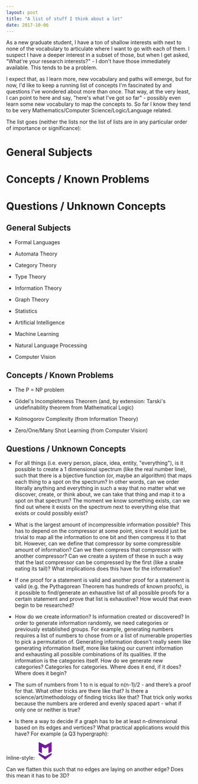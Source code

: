 ```yaml
---
layout: post
title: "A list of stuff I think about a lot"
date: 2017-10-06
---
```


As a new graduate student, I have a ton of shallow interests with next to none of the vocabulary to articulate where I want to go with each of them. I suspect I have a deeper interest in a subset of those, but when I get asked, "What're your research interests?" - I don't have those immediately available. This tends to be a problem.

I expect that, as I learn more, new vocabulary and paths will emerge, but for now, I'd like to keep a running list of concepts I'm fascinated by and questions I've wondered about more than once. That way, at the very least, I can point to here and say, "here's what I've got so far" - possibly even learn some new vocabulary to map the concepts to. So far I know they tend to be very Mathematics/Computer Science/Logic/Language related.

The list goes (neither the lists nor the list of lists are in any particular order of importance or significance):

# General Subjects
# Concepts / Known Problems
# Questions / Unknown Concepts

## General Subjects

- Formal Languages

- Automata Theory

- Category Theory

- Type Theory

- Information Theory

- Graph Theory

- Statistics

- Artificial Intelligence

- Machine Learning

- Natural Language Processing

- Computer Vision

## Concepts / Known Problems

- The P = NP problem

- Gödel's Incompleteness Theorem (and, by extension: Tarski's undefinability theorem from Mathematical Logic)

- Kolmogorov Complexity (from Information Theory)

- Zero/One/Many Shot Learning (from Computer Vision)

## Questions / Unknown Concepts

- For all things (i.e. every person, place, idea, entity, "everything"), is it possible to create a 1 dimensional spectrum (like the real number line), such that there is a bijective function (or, maybe an algorithm) that maps each thing to a spot on the spectrum? In other words, can we order literally anything and everything in such a way that no matter what we discover, create, or think about, we can take that thing and map it to a spot on that spectrum? The moment we know something exists, can we find out where it exists on the spectrum next to everything else that exists or could possibly exist?

- What is the largest amount of incompressible information possible? This has to depend on the compressor at some point, since it would just be trivial to map all the information to one bit and then compress it to that bit. However, can we define that compressor by some compressible amount of information? Can we then compress that compressor with another compressor? Can we create a system of these in such a way that the last compressor can be compressed by the first (like a snake eating its tail)? What implications does this have for the information?

- If one proof for a statement is valid and another proof for a statement is valid (e.g. the Pythagorean Theorem has hundreds of known proofs), is it possible to find/generate an exhaustive list of all possible proofs for a certain statement and prove that list is exhaustive? How would that even begin to be researched?

- How do we create information? Is information created or discovered? In order to generate information randomly, we need categories or previously established groups. For example, generating numbers requires a list of numbers to chose from or a list of numerable properties to pick a permutation of. Generating information doesn't really seem like generating information itself, more like taking our current information and exhausting all possible combinations of its qualities. If the information is the categories itself. How do we generate new categories? Categories for categories. Where does it end, if it does? Where does it begin?

- The sum of numbers from 1 to n is equal to n(n-1)/2 - and there’s a proof for that. What other tricks are there like that? Is there a science/art/methodology of finding tricks like that? That trick only works because the numbers are ordered and evenly spaced apart - what if only one or neither is true?

- Is there a way to decide if a graph has to be at least n-dimensional based on its edges and vertices? What practical applications would this have? For example (a Q3 hypergraph):

Inline-style: 
![alt text](https://github.com/adam-p/markdown-here/raw/master/src/common/images/icon48.png "Q3 Hypergraph")


Can we flatten this such that no edges are laying on another edge? Does this mean it has to be 3D?


